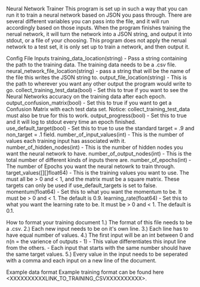Neural Network Trainer
This program is set up in such a way that you can run it to train a neural network based on JSON you pass through. There are several different variables you can pass into the file, and it will run accordingly based on those inputs. When the program finishes training the nerual network, it will turn the network into a JSON string, and output it into stdout, or a file of your choosing. This program does not apply the nerual network to a test set, it is only set up to train a network, and then output it. 

Config File Inputs
	training_data_location(string) - Pass a string containing the path to the training data. The training data needs to be a .csv file.
	neural_network_file_location(string) - pass a string that will be the name of the file this writes the JSON string to.
	output_file_location(string) - This is the path to wherever you want any other output the program would write to go.
	collect_training_test_data(bool) - Set this to true if you want to see the Neural Networks accuracy on the training data after each epoch.
	output_confusion_matrix(bool) - Set this to true if you want to get a Confusion Matrix with each test data set. Notice: collect_training_test_data must also be true for this to work.
	output_progress(bool) - Set this to true and it will log to stdout every time an epoch finished.
	use_default_target(bool) - Set this to true to use the standard target = .9 and non_target = .1 field.
	number_of_input_values(int) - This is the number of values each training input has associated with it. 
	number_of_hidden_nodes(int) - This is the number of hidden nodes you want the neural network to have.
	number_of_output_nodes(int) - This is the total number of different kinds of inputs there are.
	number_of_epochs(int) - The number of Epochs you want the neural netowrk to train through.
	target_values([][]float64) - This is the training values you want to use. The must all be > 0 and < 1, and the matrix must be a square matrix. These targets can only be used if use_default_targets is set to false.
	momentum(float64) - Set this to what you want the momentum to be. It must be > 0 and < 1. The default is 0.9.
	learning_rate(float64) - Set this to what you want the learning rate to be. It must be > 0 and < 1. The default is 0.1.



How to format your training document
	1.) The format of this file needs to be a .csv. 
	2.) Each new input needs to be on it's own line. 
	3.) Each line has to have equal number of values. 
	4.) The first input will be an int between 0 and n(n = the varience of outputs - 1)
		- This value differentiates this input line from the others. 
		- Each input that starts with the same number should have the same target values. 
	5.) Every value in the input needs to be seperated with a comma and each input on a new line of the document. 

Example data format
	Example training format can be found here <XXXXXXXXXXLINK_TO_TRAINING_CSVXXXXXXXXXX>.
